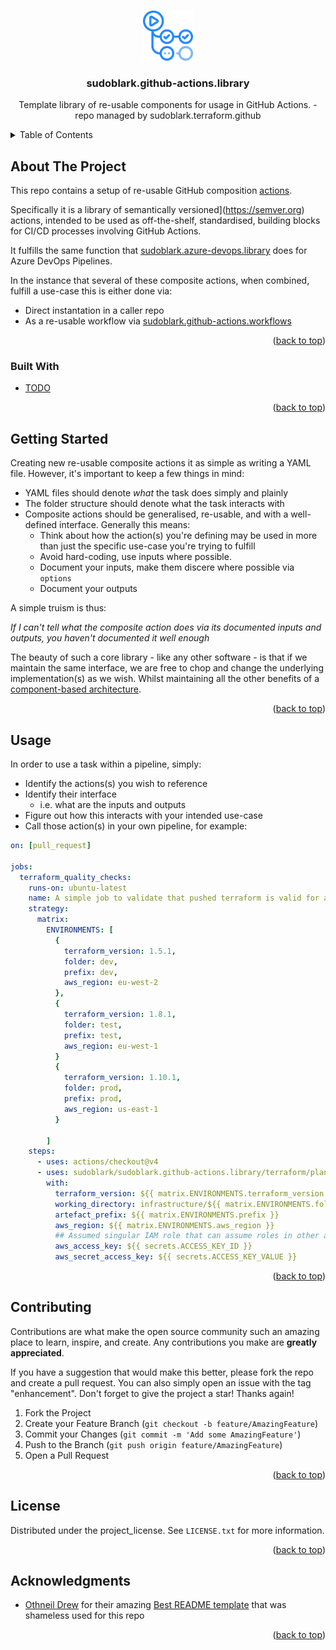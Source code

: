 <a id="readme-top"></a>
<!-- PROJECT LOGO -->
<br />
<div align="center">
  <a href="https://github.com/sudoblark/sudoblark.github-actions.library">
    <img src="docs/logo.png" alt="Logo" width="80" height="80">
  </a>

<h3 align="center">sudoblark.github-actions.library</h3>

  <p align="center">
    Template library of re-usable components for usage in GitHub Actions. - repo managed by sudoblark.terraform.github
  </p>
</div>



<!-- TABLE OF CONTENTS -->
<details>
  <summary>Table of Contents</summary>
  <ol>
    <li>
      <a href="#about-the-project">About The Project</a>
      <ul>
        <li><a href="#built-with">Built With</a></li>
      </ul>
    </li>
    <li><a href="#getting-started">Getting Started</a></li>
    <li><a href="#usage">Usage</a></li>
    <li><a href="#contributing">Contributing</a></li>
    <li><a href="#license">License</a></li>
    <li><a href="#acknowledgments">Acknowledgments</a></li>
  </ol>
</details>



<!-- ABOUT THE PROJECT -->
## About The Project

This repo contains a setup of re-usable GitHub composition [actions](https://docs.github.com/en/actions/sharing-automations/creating-actions/creating-a-composite-action).

Specifically it is a library of semantically versioned](https://semver.org) actions, intended to be used as off-the-shelf, standardised,
building blocks for CI/CD processes involving GitHub Actions.

It fulfills the same function that [sudoblark.azure-devops.library](https://github.com/sudoblark/sudoblark.azure-devops.library)
does for Azure DevOps Pipelines.

In the instance that several of these composite actions, when combined, fulfill a use-case this is either done via:

- Direct instantation in a caller repo
- As a re-usable workflow via [sudoblark.github-actions.workflows](https://github.com/sudoblark/sudoblark.github-actions.workflows)

<p align="right">(<a href="#readme-top">back to top</a>)</p>


### Built With

* [TODO](TODO)

<p align="right">(<a href="#readme-top">back to top</a>)</p>



<!-- GETTING STARTED -->
## Getting Started

Creating new re-usable composite actions it as simple as writing a YAML file. However, it's important to keep
a few things in mind:
- YAML files should denote _what_ the task does simply and plainly
- The folder structure should denote what the task interacts with
- Composite actions should be generalised, re-usable, and with a well-defined interface. Generally this means:
  - Think about how the action(s) you're defining may be used in more than just the specific use-case you're trying to fulfill
  - Avoid hard-coding, use inputs where possible.
  - Document your inputs, make them discere where possible via `options`
  - Document your outputs

A simple truism is thus:

_If I can't tell what the composite action does via its documented inputs and outputs, you haven't
documented it well enough_

The beauty of such a core library - like any other software - is that if we maintain the same interface, we are free
to chop and change the underlying implementation(s) as we wish. Whilst maintaining all
the other benefits of a [component-based architecture](https://www.mendix.com/blog/what-is-component-based-architecture/).


<p align="right">(<a href="#readme-top">back to top</a>)</p>

<!-- USAGE EXAMPLES -->
## Usage

In order to use a task within a pipeline, simply:

- Identify the actions(s) you wish to reference
- Identify their interface
  - i.e. what are the inputs and outputs
- Figure out how this interacts with your intended use-case
- Call those action(s) in your own pipeline, for example:

```yaml
on: [pull_request]

jobs:
  terraform_quality_checks:
    runs-on: ubuntu-latest
    name: A simple job to validate that pushed terraform is valid for all environment in the repo
    strategy:
      matrix:
        ENVIRONMENTS: [
          {
            terraform_version: 1.5.1,
            folder: dev,
            prefix: dev,
            aws_region: eu-west-2
          },
          {
            terraform_version: 1.8.1,
            folder: test,
            prefix: test,
            aws_region: eu-west-1
          }
          {
            terraform_version: 1.10.1,
            folder: prod,
            prefix: prod,
            aws_region: us-east-1
          }
        
        ]
    steps:
      - uses: actions/checkout@v4
      - uses: sudoblark/sudoblark.github-actions.library/terraform/plan@1.0.0
        with:
          terraform_version: ${{ matrix.ENVIRONMENTS.terraform_version }}
          working_directory: infrastructure/${{ matrix.ENVIRONMENTS.folder }}
          artefact_prefix: ${{ matrix.ENVIRONMENTS.prefix }}
          aws_region: ${{ matrix.ENVIRONMENTS.aws_region }}
          ## Assumed singular IAM role that can assume roles in other accounts
          aws_access_key: ${{ secrets.ACCESS_KEY_ID }}
          aws_secret_access_key: ${{ secrets.ACCESS_KEY_VALUE }}
```

<p align="right">(<a href="#readme-top">back to top</a>)</p>


<!-- CONTRIBUTING -->
## Contributing

Contributions are what make the open source community such an amazing place to learn, inspire, and create. Any contributions you make are **greatly appreciated**.

If you have a suggestion that would make this better, please fork the repo and create a pull request. You can also simply open an issue with the tag "enhancement".
Don't forget to give the project a star! Thanks again!

1. Fork the Project
2. Create your Feature Branch (`git checkout -b feature/AmazingFeature`)
3. Commit your Changes (`git commit -m 'Add some AmazingFeature'`)
4. Push to the Branch (`git push origin feature/AmazingFeature`)
5. Open a Pull Request

<p align="right">(<a href="#readme-top">back to top</a>)</p>


<!-- LICENSE -->
## License

Distributed under the project_license. See `LICENSE.txt` for more information.

<p align="right">(<a href="#readme-top">back to top</a>)</p>


<!-- ACKNOWLEDGMENTS -->
## Acknowledgments

* [Othneil Drew](https://github.com/othneildrew) for their amazing [Best README template](https://github.com/othneildrew/Best-README-Template) that was shameless used for this repo

<p align="right">(<a href="#readme-top">back to top</a>)</p>
